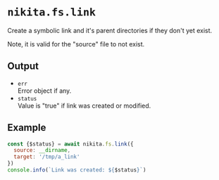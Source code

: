 
# `nikita.fs.link`

Create a symbolic link and it's parent directories if they don't yet
exist.

Note, it is valid for the "source" file to not exist.

## Output

* `err`   
  Error object if any.   
* `status`   
  Value is "true" if link was created or modified.   

## Example

```js
const {$status} = await nikita.fs.link({
  source: __dirname,
  target: '/tmp/a_link'
})
console.info(`Link was created: ${$status}`)
```
